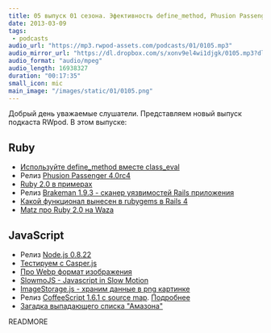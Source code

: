 ```yaml
---
title: 05 выпуск 01 сезона. Эфективность define_method, Phusion Passenger 4.0rc4, Node.js 0.8.22 и немного про Webp
date: 2013-03-09
tags:
 - podcasts
audio_url: "https://mp3.rwpod-assets.com/podcasts/01/0105.mp3"
audio_mirror_url: "https://dl.dropbox.com/s/xonv9el4wi1djgk/0105.mp3?dl=1"
audio_format: "audio/mpeg"
audio_length: 16938327
duration: "00:17:35"
small_icon: mic
main_image: "/images/static/01/0105.png"
---
```


Добрый день уважаемые слушатели. Представляем новый выпуск подкаста RWpod. В этом выпуске:

## Ruby

 - [Используйте define\_method вместе class\_eval](http://tenderlovemaking.com/2013/03/03/dynamic_method_definitions.html)
 - Релиз [Phusion Passenger 4.0rc4](http://blog.phusion.nl/2013/03/05/phusion-passenger-4-0-release-candidate-4/)
 - [Ruby 2.0 в примерах](http://benhoskin.gs/2013/02/24/ruby-2-0-by-example)
 - Релиз [Brakeman 1.9.3 - сканер уязвимостей Rails приложения](http://brakemanscanner.org/blog/2013/03/01/brakeman-1-dot-9-3-released/)
 - [Какой функционал вынесен в rubygems в Rails 4](http://alindeman.github.com/2013/03/05/gems-extracted-in-rails-4.html)
 - [Matz про Ruby 2.0 на Waza](https://blog.heroku.com/archives/2013/3/6/matz_highlights_ruby_2_0_at_waza)

## JavaScript

 - Релиз [Node.js 0.8.22](http://blog.nodejs.org/2013/03/06/node-v0-8-22-stable/)
 - [Тестируем с Casper.js](http://blog.codeship.io/2013/03/07/Smoke-Testing-with-Casperjs.html)
 - [Про Webp формат изображения](http://www.igvita.com/2013/03/07/faster-smaller-and-more-beautiful-web-with-webp/)
 - [SlowmoJS - Javascript in Slow Motion](http://toolness.github.com/slowmo-js/)
 - [ImageStorage.js - храним данные в png картинке](https://github.com/richardanaya/ImageStorage.js)
 - Релиз [CoffeeScript 1.6.1 c source map](http://coffeescript.org/?v#source-maps). [Подробнее](http://www.html5rocks.com/en/tutorials/developertools/sourcemaps/)
 - [Загадка выпадающего списка "Амазона"](http://bjk5.com/post/44698559168/breaking-down-amazons-mega-dropdown)


READMORE

